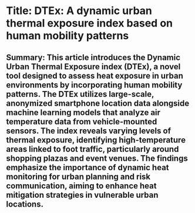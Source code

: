 # Title: DTEx: A dynamic urban thermal exposure index based on human mobility patterns

## Summary: This article introduces the Dynamic Urban Thermal Exposure index (DTEx), a novel tool designed to assess heat exposure in urban environments by incorporating human mobility patterns. The DTEx utilizes large-scale, anonymized smartphone location data alongside machine learning models that analyze air temperature data from vehicle-mounted sensors. The index reveals varying levels of thermal exposure, identifying high-temperature areas linked to foot traffic, particularly around shopping plazas and event venues. The findings emphasize the importance of dynamic heat monitoring for urban planning and risk communication, aiming to enhance heat mitigation strategies in vulnerable urban locations.